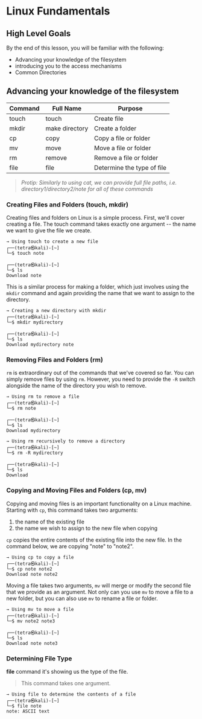 # Linux Fundamentals

## High Level Goals

By the end of this lesson, you will be familiar with the following:

-  Advancing your knowledge of the filesystem
-  introducing you to the access mechanisms
-  Common Directories

## Advancing your knowledge of the filesystem

| Command | Full Name | Purpose |
|--|--|--|
| touch | touch | Create file |
| mkdir | make directory | Create a folder |
| cp | copy | Copy a file or folder |
| mv | move | Move a file or folder |
| rm | remove | Remove a file or folder |
| file | file | Determine the type of file |

> _Protip: Similarly to using cat, we can provide full file paths, i.e. directory1/directory2/note for all of these commands_

### Creating Files and Folders (touch, mkdir)

Creating files and folders on  Linux  is a simple process. First, we'll cover creating a file. The touch command takes exactly one argument -- the name we want to give the file we create.

	→ Using touch to create a new file
	┌──(tetra㉿kali)-[~]
	└─$ touch note
	
	┌──(tetra㉿kali)-[~]
	└─$ ls
	Download note

This is a similar process for making a folder, which just involves using the `mkdir` command and again providing the name that we want to assign to the directory. 

	→ Creating a new directory with mkdir
	┌──(tetra㉿kali)-[~]
	└─$ mkdir mydirectory
	
	┌──(tetra㉿kali)-[~]
	└─$ ls
	Download mydirectory note

### Removing Files and Folders (rm)

`rm` is extraordinary out of the commands that we've covered so far. You can simply remove files by using `rm`. However, you need to provide the `-R` switch alongside the name of the directory you wish to remove.
```
→ Using rm to remove a file
┌──(tetra㉿kali)-[~]
└─$ rm note
	
┌──(tetra㉿kali)-[~]
└─$ ls
Download mydirectory	
```
```
→ Using rm recursively to remove a directory
┌──(tetra㉿kali)-[~]
└─$ rm -R mydirectory

┌──(tetra㉿kali)-[~]
└─$ ls
Download
```

### Copying and Moving Files and Folders (cp, mv)

Copying and moving files is an important functionality on a  Linux  machine. Starting with `cp`, this command takes two arguments:

1. the name of the existing file
2. the name we wish to assign to the new file when copying

`cp`  copies the entire contents of the existing file into the new file. In the command below, we are copying "note" to "note2".

```
→ Using cp to copy a file
┌──(tetra㉿kali)-[~]
└─$ cp note note2
Download note note2
```
Moving a file takes two arguments, `mv` will merge or modify the second file that we provide as an argument. Not only can you use `mv` to move a file to a new folder, but you can also use `mv` to rename a file or folder. 
```
→ Using mv to move a file
┌──(tetra㉿kali)-[~]
└─$ mv note2 note3

┌──(tetra㉿kali)-[~]
└─$ ls 
Download note note3
```

### Determining File Type
**file** command it's showing us the type of the file. 

> This command takes one argument. 
```
→ Using file to determine the contents of a file
┌──(tetra㉿kali)-[~]
└─$ file note
note: ASCII text
```
